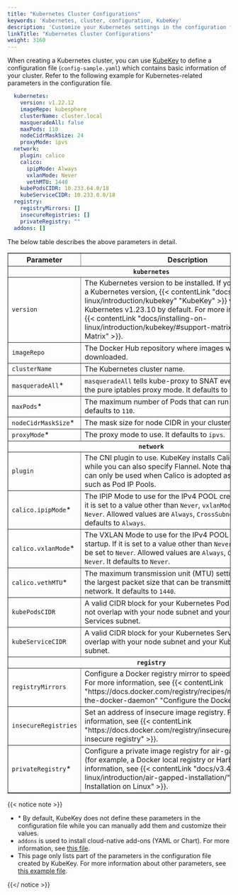 ```yaml
---
title: "Kubernetes Cluster Configurations"
keywords: 'Kubernetes, cluster, configuration, KubeKey'
description: 'Customize your Kubernetes settings in the configuration file for your cluster.'
linkTitle: "Kubernetes Cluster Configurations"
weight: 3160
---
```


When creating a Kubernetes cluster, you can use [KubeKey](../kubekey/) to define a configuration file (`config-sample.yaml`) which contains basic information of your cluster. Refer to the following example for Kubernetes-related parameters in the configuration file.

```yaml
  kubernetes:
    version: v1.22.12
    imageRepo: kubesphere
    clusterName: cluster.local
    masqueradeAll: false
    maxPods: 110
    nodeCidrMaskSize: 24
    proxyMode: ipvs
  network:
    plugin: calico
    calico:
      ipipMode: Always
      vxlanMode: Never
      vethMTU: 1440
    kubePodsCIDR: 10.233.64.0/18
    kubeServiceCIDR: 10.233.0.0/18
  registry:
    registryMirrors: []
    insecureRegistries: []
    privateRegistry: ""
  addons: []
```

The below table describes the above parameters in detail.

  <table border="1">
   <tbody>
   <tr>
     <th width='140'>Parameter</th>
     <th>Description</th>
   </tr>
   <tr>
     <th colSpan='2'><code>kubernetes</code></th>
   </tr>
   <tr>
     <td><code>version</code></td>
     <td>The Kubernetes version to be installed. If you do not specify a Kubernetes version, {{< contentLink "docs/installing-on-linux/introduction/kubekey" "KubeKey" >}} v3.0.7 will install Kubernetes v1.23.10 by default. For more information, see {{< contentLink "docs/installing-on-linux/introduction/kubekey/#support-matrix" "Support Matrix" >}}.</td>
   </tr>
   <tr>
     <td><code>imageRepo</code></td>
     <td>The Docker Hub repository where images will be downloaded.</td>
   </tr>
   <tr>
     <td><code>clusterName</code></td>
     <td>The Kubernetes cluster name.</td>
   </tr>
   <tr>
     <td><code>masqueradeAll</code>*</td>
     <td><code>masqueradeAll</code> tells kube-proxy to SNAT everything if using the pure iptables proxy mode. It defaults to <code>false</code>.</td>
   </tr>
   <tr>
     <td><code>maxPods</code>*</td>
     <td>The maximum number of Pods that can run on this Kubelet. It defaults to <code>110</code>.</td>
   </tr>
   <tr>
     <td><code>nodeCidrMaskSize</code>*</td>
     <td>The mask size for node CIDR in your cluster. It defaults to <code>24</code>.</td>
   </tr>
   <tr>
     <td><code>proxyMode</code>*</td>
     <td>The proxy mode to use. It defaults to <code>ipvs</code>.</td>
   </tr>
   <tr>
     <th colSpan='2'><code>network</code></th>
   </tr>
   <tr>
     <td><code>plugin</code></td>
     <td>The CNI plugin to use. KubeKey installs Calico by default while you can also specify Flannel. Note that some features can only be used when Calico is adopted as the CNI plugin, such as Pod IP Pools.</td>
   </tr>
   <tr>
     <td><code>calico.ipipMode</code>*</td>
     <td>The IPIP Mode to use for the IPv4 POOL created at startup. If it is set to a value other than <code>Never</code>, <code>vxlanMode</code> should be set to <code>Never</code>. Allowed values are <code>Always</code>, <code>CrossSubnet</code> and <code>Never</code>. It defaults to <code>Always</code>.</td>
   </tr>
   <tr>
     <td><code>calico.vxlanMode</code>*</td>
     <td>The VXLAN Mode to use for the IPv4 POOL created at startup. If it is set to a value other than <code>Never</code>, <code>ipipMode</code> should be set to <code>Never</code>. Allowed values are <code>Always</code>, <code>CrossSubnet</code> and <code>Never</code>. It defaults to <code>Never</code>.</td>
   </tr>
   <tr>
     <td><code>calico.vethMTU</code>*</td>
     <td>The maximum transmission unit (MTU) setting determines the largest packet size that can be transmitted through your network. It defaults to <code>1440</code>.</td>
   </tr>
   <tr>
     <td><code>kubePodsCIDR</code></td>
     <td>A valid CIDR block for your Kubernetes Pod subnet. It should not overlap with your node subnet and your Kubernetes Services subnet.</td>
   </tr>
   <tr>
     <td><code>kubeServiceCIDR</code></td>
     <td>A valid CIDR block for your Kubernetes Services. It should not overlap with your node subnet and your Kubernetes Pod subnet.</td>
   </tr>
   <tr>
     <th colSpan='2'><code>registry</code></th>
   </tr>
   <tr>
     <td><code>registryMirrors</code></td>
     <td>Configure a Docker registry mirror to speed up downloads. For more information, see {{< contentLink "https://docs.docker.com/registry/recipes/mirror/#configure-the-docker-daemon" "Configure the Docker daemon" >}}.</td>
   </tr>
   <tr>
     <td><code>insecureRegistries</code></td>
     <td>Set an address of insecure image registry. For more information, see {{< contentLink "https://docs.docker.com/registry/insecure/" "Test an insecure registry" >}}.</td>
   </tr>
   <tr>
     <td><code>privateRegistry</code>*</td>
     <td>Configure a private image registry for air-gapped installation (for example, a Docker local registry or Harbor). For more information, see {{< contentLink "docs/v3.4/installing-on-linux/introduction/air-gapped-installation/" "Air-gapped Installation on Linux" >}}.</td>
   </tr> 
   </tbody>
   </table>


{{< notice note >}}

- \* By default, KubeKey does not define these parameters in the configuration file while you can manually add them and customize their values.
- `addons` is used to install cloud-native add-ons (YAML or Chart). For more information, see [this file](https://github.com/whenegghitsrock/kubekey-carryon/blob/release-2.2/docs/addons.md).
- This page only lists part of the parameters in the configuration file created by KubeKey. For more information about other parameters, see [this example file](https://github.com/whenegghitsrock/kubekey-carryon/blob/release-2.2/docs/config-example.md).

{{</ notice >}} 
